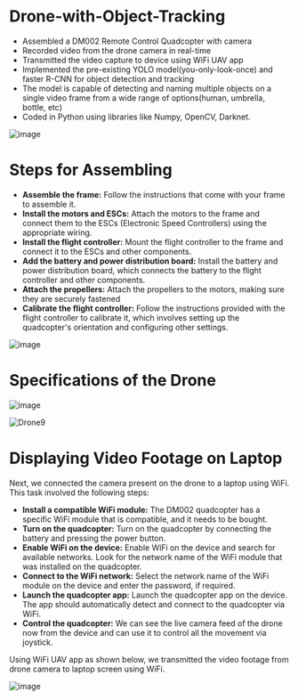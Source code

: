 # Drone-with-Object-Tracking
- Assembled a DM002 Remote Control Quadcopter with camera
- Recorded video from the drone camera in real-time
- Transmitted the video capture to device using WiFi UAV app
- Implemented the pre-existing YOLO model(you-only-look-once) and faster R-CNN for object detection and tracking
- The model is capable of detecting and naming multiple objects on a single video frame from a wide range of options(human, umbrella, bottle, etc)
- Coded in Python using libraries like Numpy, OpenCV, Darknet.

![image](https://github.com/JFM269/Object-Detection-by-Drones-using-Deep-Learning/assets/87769268/ca2829e6-5e75-476d-a97d-6d93f7a091d0)

# Steps for Assembling
-	<b>Assemble the frame:</b> Follow the instructions that come with your frame to assemble it.
-	<b>Install the motors and ESCs:</b> Attach the motors to the frame and connect them to the ESCs (Electronic Speed Controllers) using the appropriate wiring.
-	<b>Install the flight controller:</b> Mount the flight controller to the frame and connect it to the ESCs and other components.
-	<b>Add the battery and power distribution board:</b> Install the battery and power distribution board, which connects the battery to the flight controller and other components.
-	<b>Attach the propellers:</b> Attach the propellers to the motors, making sure they are securely fastened
-	<b>Calibrate the flight controller:</b> Follow the instructions provided with the flight controller to calibrate it, which involves setting up the quadcopter's orientation and configuring other settings.

![image](https://github.com/JFM269/Object-Detection-by-Drones-using-Deep-Learning/assets/87769268/4a12a742-2e20-4bd6-9658-267f566a8951)

# Specifications of the Drone 

![image](https://github.com/JFM269/Object-Detection-by-Drones-using-Deep-Learning/assets/87769268/81947cee-f00a-4092-a44c-7bec2a5c248e)

![Drone9](https://github.com/JFM269/Object-Detection-by-Drones-using-Deep-Learning/assets/87769268/730bc8f7-e379-4187-9729-fd49288cf598)


# Displaying Video Footage on Laptop

Next, we connected the camera present on the drone to a laptop using WiFi. This task involved the following steps:
-	<b>Install a compatible WiFi module:</b> The DM002 quadcopter has a specific WiFi module that is compatible, and it needs to be bought.
-	<b>Turn on the quadcopter:</b> Turn on the quadcopter by connecting the battery and pressing the power button.
-	<b>Enable WiFi on the device:</b> Enable WiFi on the device and search for available networks. Look for the network name of the WiFi module that was installed on the quadcopter.
-	<b>Connect to the WiFi network:</b> Select the network name of the WiFi module on the device and enter the password, if required.
-	<b>Launch the quadcopter app:</b> Launch the quadcopter app on the device. The app should automatically detect and connect to the quadcopter via WiFi.
-	<b>Control the quadcopter:</b> We can see the live camera feed of the drone now from the device and can use it to control all the movement via joystick.

Using WiFi UAV app as shown below, we transmitted the video footage from drone camera to laptop screen using WiFi.

![image](https://github.com/JFM269/Object-Detection-by-Drones-using-Deep-Learning/assets/87769268/b7e669a8-2c4f-45f6-9854-2d1133f9702c)


